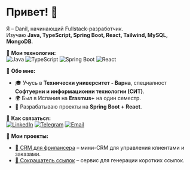# Привет! 👋

Я – Danil, начинающий Fullstack-разработчик.  
Изучаю **Java, TypeScript, Spring Boot, React, Tailwind, MySQL, MongoDB**.

🔹 **Мои технологии:**  
![Java](https://img.shields.io/badge/Java-ED8B00?style=for-the-badge&logo=java&logoColor=white)
![TypeScript](https://img.shields.io/badge/TypeScript-007ACC?style=for-the-badge&logo=typescript&logoColor=white)
![Spring Boot](https://img.shields.io/badge/Spring%20Boot-6DB33F?style=for-the-badge&logo=spring&logoColor=white)
![React](https://img.shields.io/badge/React-61DAFB?style=for-the-badge&logo=react&logoColor=white)

🔹 **Обо мне:**  
- 🎓 Учусь в **Технически университет - Варна**, специалност **Софтуерни и информационни технологии (СИТ)**.  
- 🌍 Был в Испания на **Erasmus+** на один семестр.  
- 🚀 Разрабатываю проекты на **Spring Boot + React**.  

🔹 **Как связаться:**  
[![LinkedIn](https://img.shields.io/badge/LinkedIn-%230077B5.svg?style=for-the-badge&logo=linkedin&logoColor=white)](ССЫЛКА_НА_ЛИНКЕДИН)
[![Telegram](https://img.shields.io/badge/Telegram-26A5E4?style=for-the-badge&logo=telegram&logoColor=white)](ССЫЛКА_НА_ТЕЛЕГРАМ)
[![Email](https://img.shields.io/badge/Email-D14836?style=for-the-badge&logo=gmail&logoColor=white)](mailto:ТВОЙ_EMAIL)

🔹 **Мои проекты:**  
- [📌 CRM для фрилансера](ССЫЛКА_НА_РЕПОЗИТОРИЙ) – мини-CRM для управления клиентами и заказами.  
- [🔗 Сокращатель ссылок](ССЫЛКА_НА_РЕПОЗИТОРИЙ) – сервис для генерации коротких ссылок.
